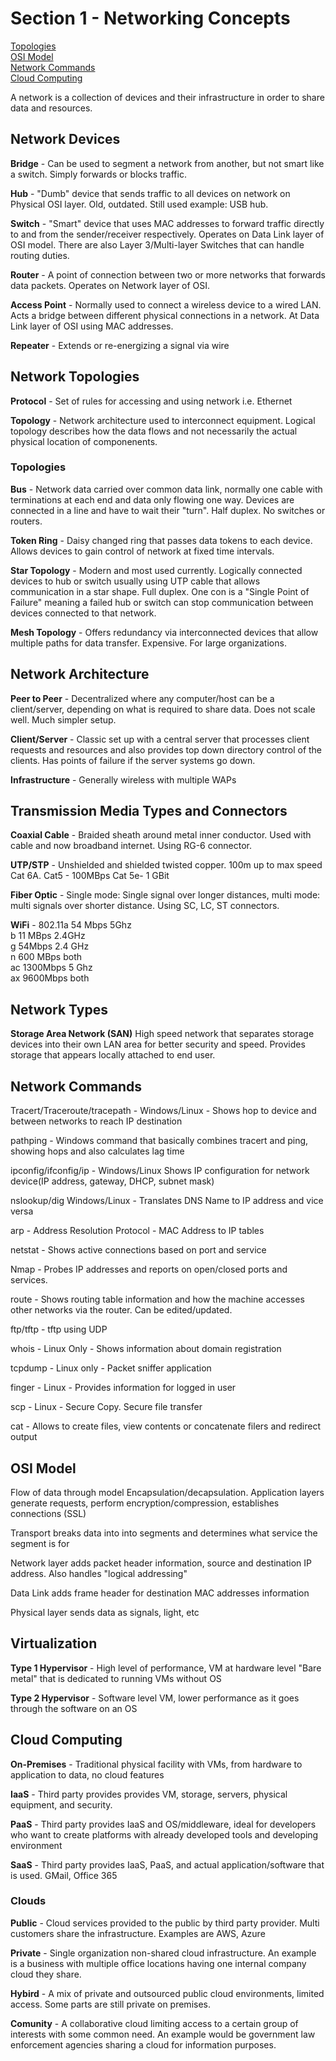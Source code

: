 # Section 1 - Networking Concepts

[Topologies](#topologies)  
[OSI Model](#osi-model)    
[Network Commands](#network-commands)    
[Cloud Computing](#cloud-computing)  

A network is a collection of devices and their infrastructure in order to share data and resources.

## Network Devices

**Bridge** - Can be used to segment a network from another, but not smart like a switch. Simply forwards or blocks traffic.  

**Hub** - "Dumb" device that sends traffic to all devices on network on Physical OSI layer. Old, outdated. Still used example: USB hub.

**Switch** - "Smart" device that uses MAC addresses to forward traffic directly to and from the sender/receiver respectively. Operates on Data Link layer of OSI model. There are also Layer 3/Multi-layer Switches that can handle routing duties.

**Router** - A point of connection between two or more networks that forwards data packets. Operates on Network layer of OSI.

**Access Point** - Normally used to connect a wireless device to a wired LAN. Acts a bridge between different physical connections in a network. At Data Link layer of OSI using MAC addresses.

**Repeater** - Extends or re-energizing a signal via wire

## Network Topologies

**Protocol** - Set of rules for accessing and using network i.e. Ethernet

**Topology** - Network architecture used to interconnect equipment. Logical topology describes how the data flows and not necessarily the actual physical location of componenents.

### Topologies

**Bus** - Network data carried over common data link, normally one cable with terminations at each end and data only flowing one way. Devices are connected in a line and have to wait their "turn". Half duplex. No switches or routers.

**Token Ring** - Daisy changed ring that passes data tokens to each device. Allows devices to gain control of network at fixed time intervals.

**Star Topology** - Modern and most used currently. Logically connected devices to hub or switch usually using UTP cable that allows communication in a star shape. Full duplex. One con is a "Single Point of Failure" meaning a failed hub or switch can stop communication between devices connected to that network. 

**Mesh Topology** - Offers redundancy via interconnected devices  that allow multiple paths for data transfer. Expensive. For large organizations.

## Network Architecture 

**Peer to Peer** - Decentralized where any computer/host can be a client/server, depending on what is required to share data. Does not scale well. Much simpler setup.

**Client/Server** - Classic set up with a central server that processes client requests and resources and also provides top down directory control of the clients. Has points of failure if the server systems go down.

**Infrastructure** - Generally wireless with multiple WAPs

## Transmission Media Types and Connectors 

**Coaxial Cable** - Braided sheath around metal inner conductor. Used with cable and now broadband internet. Using RG-6 connector.

**UTP/STP** - Unshielded and shielded twisted copper. 100m up to max speed Cat 6A.  Cat5 - 100MBps Cat 5e- 1 GBit

**Fiber Optic** - Single mode: Single signal over longer distances, multi mode: multi signals over shorter distance. Using SC, LC, ST connectors.

**WiFi** -
802.11a 54 Mbps 5Ghz  
b 11 MBps 2.4GHz  
g 54Mbps 2.4 GHz  
n 600 MBps both  
ac 1300Mbps 5 Ghz  
ax 9600Mbps both  


## Network Types 

**Storage Area Network (SAN)** High speed network that separates storage devices into their own LAN area for better security and speed. Provides storage that appears locally attached to end user.  

## Network Commands 

Tracert/Traceroute/tracepath - Windows/Linux - Shows hop to device and between networks to reach IP destination

pathping - Windows command that basically combines tracert and ping, showing hops and also calculates lag time  

ipconfig/ifconfig/ip - Windows/Linux Shows IP configuration for network device(IP address, gateway, DHCP, subnet mask)

nslookup/dig Windows/Linux - Translates DNS Name to IP address and vice versa

arp - Address Resolution Protocol - MAC Address to IP tables

netstat - Shows active connections based on port and service

Nmap - Probes IP addresses and reports on open/closed ports and services.

route - Shows routing table information and how the machine accesses other networks via the router. Can be edited/updated.

ftp/tftp - tftp using UDP

whois - Linux Only - Shows information about domain registration

tcpdump - Linux only - Packet sniffer application

finger - Linux - Provides information for logged in user

scp - Linux - Secure Copy. Secure file transfer

cat - Allows to create files, view contents or concatenate filers and redirect output

## OSI Model

Flow of data through model
Encapsulation/decapsulation. Application layers generate requests, perform encryption/compression, establishes connections (SSL)

Transport breaks data into into segments and determines what service the segment is for

Network layer adds packet header information, source and destination IP address. Also handles "logical addressing"

Data Link adds frame header for destination MAC addresses information

Physical layer sends data as signals, light, etc

## Virtualization 

**Type 1 Hypervisor** - High level of performance, VM at hardware level "Bare metal" that is dedicated to running VMs without OS

**Type 2 Hypervisor** - Software level VM, lower performance as it goes through the software on an OS

## Cloud Computing

**On-Premises** - Traditional physical facility with VMs, from hardware to application to data, no cloud features

**IaaS** - Third party provides provides VM, storage, servers, physical equipment, and security. 

**PaaS** - Third party provides IaaS and OS/middleware, ideal for developers who want to create platforms with already developed tools and developing environment

**SaaS** - Third party provides IaaS, PaaS, and actual application/software that is used. GMail, Office 365

### Clouds

**Public** - Cloud services provided to the public by third party provider. Multi customers share the infrastructure. Examples are AWS, Azure

**Private** - Single organization non-shared cloud infrastructure. An example is a business with multiple office locations having one internal company cloud they share.

**Hybird** - A mix of private and outsourced public cloud environments, limited access. Some parts are still private on premises. 

**Comunity** - A collaborative cloud limiting access to a certain group of interests with some common need. An example would be government law enforcement agencies sharing a cloud for information purposes.
